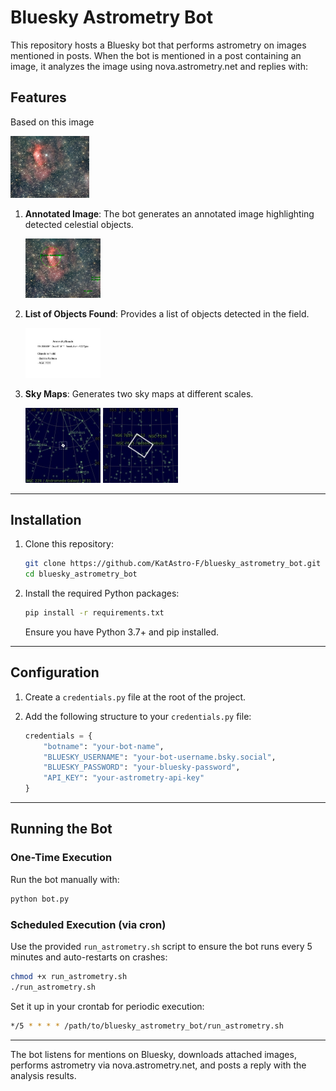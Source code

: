 # Bluesky Astrometry Bot

This repository hosts a Bluesky bot that performs astrometry on images mentioned in posts. When the bot is mentioned in a post containing an image, it analyzes the image using nova.astrometry.net and replies with:

## Features

Based on this image

<img src="https://github.com/KatAstro-F/bluesky_astrometry_bot/blob/main/ressources/test-image.jpg" alt="test image Bubble Nebula" width="25%">

1. **Annotated Image**: The bot generates an annotated image highlighting detected celestial objects.
       
    <img src="https://github.com/KatAstro-F/bluesky_astrometry_bot/blob/main/ressources/12213519_annotated_full.png" alt="Annotated image" width="25%">

2. **List of Objects Found**: Provides a list of objects detected in the field.

    <img src="https://github.com/KatAstro-F/bluesky_astrometry_bot/blob/main/ressources/objects.jpg" alt="objects in field image" width="25%">

3. **Sky Maps**: Generates two sky maps at different scales.

    <img src="https://github.com/KatAstro-F/bluesky_astrometry_bot/blob/main/ressources/9532908_annotated_zoom1.jpg" alt="Sky map 1" width="25%">
    <img src="https://github.com/KatAstro-F/bluesky_astrometry_bot/blob/main/ressources/9532908_annotated_zoom2.jpg" alt="Sky map 2" width="25%">

---

## Installation

1. Clone this repository:
    ```bash
    git clone https://github.com/KatAstro-F/bluesky_astrometry_bot.git
    cd bluesky_astrometry_bot
    ```

2. Install the required Python packages:
    ```bash
    pip install -r requirements.txt
    ```
    Ensure you have Python 3.7+ and pip installed.

---

## Configuration

1. Create a `credentials.py` file at the root of the project.

2. Add the following structure to your `credentials.py` file:
    ```python
    credentials = {
        "botname": "your-bot-name",
        "BLUESKY_USERNAME": "your-bot-username.bsky.social",
        "BLUESKY_PASSWORD": "your-bluesky-password",
        "API_KEY": "your-astrometry-api-key"
    }
    ```

---

## Running the Bot

### One-Time Execution
Run the bot manually with:
```bash
python bot.py
```

### Scheduled Execution (via cron)
Use the provided `run_astrometry.sh` script to ensure the bot runs every 5 minutes and auto-restarts on crashes:
```bash
chmod +x run_astrometry.sh
./run_astrometry.sh
```
Set it up in your crontab for periodic execution:
```bash
*/5 * * * * /path/to/bluesky_astrometry_bot/run_astrometry.sh
```

---

The bot listens for mentions on Bluesky, downloads attached images, performs astrometry via nova.astrometry.net, and posts a reply with the analysis results.
